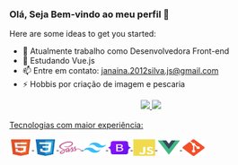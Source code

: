### Olá, Seja Bem-vindo ao meu perfil 👋

<!--
**Janaina2000/Janaina2000** is a ✨ _special_ ✨ repository because its `README.md` (this file) appears on your GitHub profile.
-->
Here are some ideas to get you started:

- 🔭 Atualmente trabalho como Desenvolvedora Front-end
- 🌱 Estudando Vue.js
- 📫 Entre em contato: janaina.2012silva.js@gmail.com
- ⚡ Hobbis por criação de imagem e pescaria

<div align="center">
  <a href="https://github.com/Janaina2000">
  <img height="180em" src="https://github-readme-stats.vercel.app/api?username=Janaina2000&show_icons=true&theme=dracula&include_all_commits=true&count_private=true"/>
  <img height="180em" src="https://github-readme-stats.vercel.app/api/top-langs/?username=Janaina2000&layout=compact&langs_count=7&theme=dracula"/>
</div>

<div style="display: inline_block"><br>
Tecnologias com maior experiência:<br><br>
  <img align="center" alt="icon-HTML" height="30" width="40" src="https://raw.githubusercontent.com/devicons/devicon/master/icons/html5/html5-original.svg">
  <img align="center" alt="icon-CSS" height="30" width="40" src="https://raw.githubusercontent.com/devicons/devicon/master/icons/css3/css3-original.svg">
  <img align="center" alt="icon-Js" height="30" width="40" src="https://raw.githubusercontent.com/devicons/devicon/master/icons/sass/sass-original.svg">
  <img align="center" alt="icon-Js" height="30" width="40" src="https://raw.githubusercontent.com/devicons/devicon/master/icons/tailwindcss/tailwindcss-plain.svg">
  <img align="center" alt="icon-Js" height="30" width="40" src="https://raw.githubusercontent.com/devicons/devicon/master/icons/bootstrap/bootstrap-original.svg">
   <img align="center" alt="icon-Js" height="30" width="40" src="https://raw.githubusercontent.com/devicons/devicon/master/icons/javascript/javascript-plain.svg">
  <img align="center" alt="icon-Js" height="30" width="40" src="https://raw.githubusercontent.com/devicons/devicon/master/icons/vuejs/vuejs-original.svg">
  <img align="center" alt="icon-Js" height="30" width="40" src="https://raw.githubusercontent.com/devicons/devicon/master/icons/git/git-original.svg">
</div>
